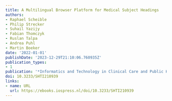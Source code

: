 ```yaml
---
title: A Multilingual Browser Platform for Medical Subject Headings
authors:
- Raphael Scheible
- Philip Strecker
- Suhail Yazijy
- Fabian Thomczyk
- Ruslan Talpa
- Andrea Puhl
- Martin Boeker
date: '2022-01-01'
publishDate: '2023-12-29T21:10:06.760935Z'
publication_types:
- 1
publication: '*Informatics and Technology in Clinical Care and Public Health*'
doi: 10.3233/SHTI210939
links:
- name: URL
  url: https://ebooks.iospress.nl/doi/10.3233/SHTI210939
---
```

